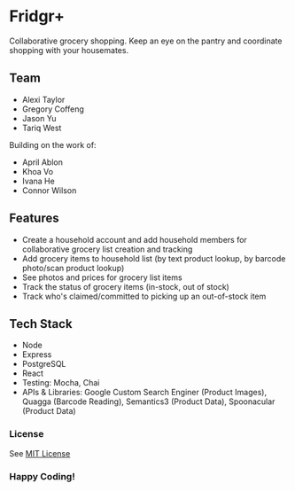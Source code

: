 # Fridgr+
Collaborative grocery shopping. Keep an eye on the pantry and coordinate shopping with your housemates.

## Team

- Alexi Taylor
- Gregory Coffeng
- Jason Yu
- Tariq West

Building on the work of:
- April Ablon
- Khoa Vo
- Ivana He
- Connor Wilson

## Features

- Create a household account and add household members for collaborative grocery list creation and tracking
- Add grocery items to household list (by text product lookup, by barcode photo/scan product lookup)
- See photos and prices for grocery list items
- Track the status of grocery items (in-stock, out of stock)
- Track who's claimed/committed to picking up an out-of-stock item

## Tech Stack

- Node
- Express
- PostgreSQL
- React
- Testing: Mocha, Chai
- APIs & Libraries: Google Custom Search Enginer (Product Images), Quagga (Barcode Reading), Semantics3 (Product Data), Spoonacular (Product Data)

### License

See [MIT License](https://opensource.org/licenses/MIT)

### Happy Coding!
